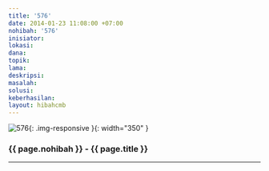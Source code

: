 ```yaml
---
title: '576'
date: 2014-01-23 11:08:00 +07:00
nohibah: '576'
inisiator:
lokasi:
dana:
topik:
lama:
deskripsi:
masalah:
solusi:
keberhasilan:
layout: hibahcmb
---
```


![576](/static/img/hibahcmb/576.png){: .img-responsive }{: width="350" }

### {{ page.nohibah }} - {{ page.title }}

---
